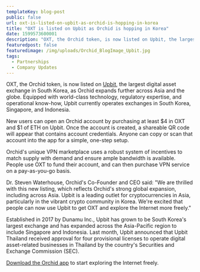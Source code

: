 ```yaml
---
templateKey: blog-post
public: false
url: oxt-is-listed-on-upbit-as-orchid-is-hopping-in-korea
title: "OXT is listed on Upbit as Orchid is hopping in Korea"
date: 1599573600001
description: "OXT, the Orchid token, is now listed on Upbit, the largest digital asset exchange in South Korea, as Orchid expands further across Asia and the globe."
featuredpost: false
featuredimage: /img/uploads/Orchid_BlogImage_Upbit.jpg
tags:
  - Partnerships
  - Company Updates
---
```

OXT, the Orchid token, is now listed on [Upbit](https://upbit.com/), the largest digital asset exchange in South Korea, as Orchid expands further across Asia and the globe. Equipped with world-class technology, regulatory expertise, and operational know-how, Upbit currently operates exchanges in South Korea, Singapore, and Indonesia.

New users can open an Orchid account by purchasing at least $4 in OXT and $1 of ETH on Upbit. Once the account is created, a shareable QR code will appear that contains account credentials. Anyone can copy or scan that account into the app for a simple, one-step setup.

Orchid's unique VPN marketplace uses a robust system of incentives to match supply with demand and ensure ample bandwidth is available. People use OXT to fund their account, and can then purchase VPN service on a pay-as-you-go basis.

Dr. Steven Waterhouse, Orchid's Co-Founder and CEO said: "We are thrilled with this new listing, which reflects Orchid's strong global expansion, including across Asia. Upbit is a leading outlet for cryptocurrencies in Asia, particularly in the vibrant crypto community in Korea. We're excited that people can now use Upbit to get OXT and explore the Internet more freely."

Established in 2017 by Dunamu Inc., Upbit has grown to be South Korea's largest exchange and has expanded across the Asia-Pacific region to include Singapore and Indonesia. Last month, Upbit announced that Upbit Thailand received approval for four provisional licenses to operate digital asset-related businesses in Thailand by the country's Securities and Exchange Commission (SEC).

[Download the Orchid app](https://www.orchid.com/download) to start exploring the Internet freely.